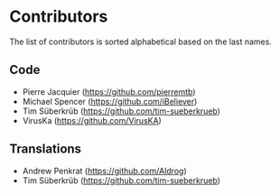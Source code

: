 # Contributors

The list of contributors is sorted alphabetical based on the last names.

## Code
* Pierre Jacquier (https://github.com/pierremtb)
* Michael Spencer (https://github.com/iBeliever)
* Tim Süberkrüb (https://github.com/tim-sueberkrueb)
* VirusKa (https://github.com/VirusKA)

## Translations
* Andrew Penkrat (https://github.com/Aldrog)
* Tim Süberkrüb (https://github.com/tim-sueberkrueb)
